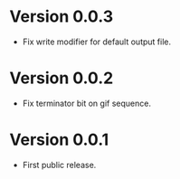 # Version 0.0.3
- Fix write modifier for default output file.

# Version 0.0.2
- Fix terminator bit on gif sequence.

# Version 0.0.1
- First public release.
